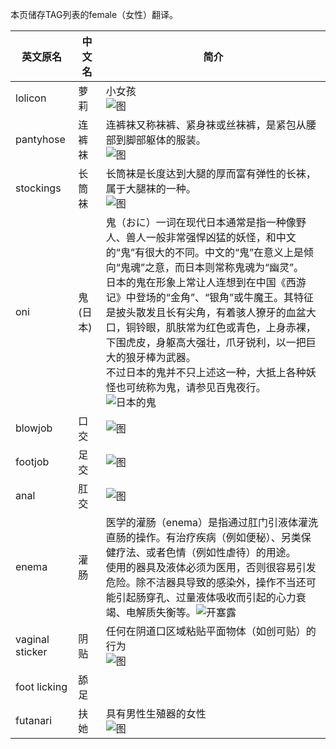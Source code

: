 本页储存TAG列表的female（女性）翻译。

| 英文原名 | 中文名 | 简介 |
| -------- | ---------------------- | ---------------------------------------- |
| lolicon | 萝莉 | 小女孩<br>![图](http://exhentai.org/t/39/89/39893f67008fc1803d383f8727b5e43ee3d4630d-1184711-2138-3000-jpg_l.jpg) |
| pantyhose | 连裤袜 | 连裤袜又称袜裤、紧身袜或丝袜裤，是紧包从腰部到脚部躯体的服装。<br>![图](http://85.17.73.31/ac/e2/ace298d891e515a54ba20f0c895bd596417612ac-944934-2070-3025-jpg_l.jpg) |
| stockings | 长筒袜 | 长筒袜是长度达到大腿的厚而富有弹性的长袜，属于大腿袜的一种。<br>![图](http://82.192.80.241/5f/c1/5fc1c2894cf8723f008d29aa691f31e6ebfa6de5-1829332-2464-3500-jpg_l.jpg) |
| oni | 鬼 (日本) | 鬼（おに）一词在现代日本通常是指一种像野人、兽人一般非常强悍凶猛的妖怪，和中文的“鬼”有很大的不同。中文的“鬼”在意义上是倾向“鬼魂”之意，而日本则常称鬼魂为“幽灵”。<br>日本的鬼在形象上常让人连想到在中国《西游记》中登场的“金角”、“银角”或牛魔王。其特征是披头散发且长有尖角，有着骇人獠牙的血盆大口，铜铃眼，肌肤常为红色或青色，上身赤裸，下围虎皮，身躯高大强壮，爪牙锐利，以一把巨大的狼牙棒为武器。<br>不过日本的鬼并不只上述这一种，大抵上各种妖怪也可统称为鬼，请参见百鬼夜行。<br>![日本的鬼](https://upload.wikimedia.org/wikipedia/commons/thumb/f/fa/%E9%AC%BC%E5%B1%B1%E5%9C%B0%E7%8D%84PB060318.jpg/270px-%E9%AC%BC%E5%B1%B1%E5%9C%B0%E7%8D%84PB060318.jpg) |
| blowjob | 口交 | ![图](http://exhentai.org/t/43/7e/437eaf25debe48e71503fc8c9f64e6b0f9d6046f-813559-2028-3043-jpg_250.jpg) |
| footjob | 足交 | ![图](http://exhentai.org/t/74/6a/746ad8645d1bec109fc30f093b77f00260d6c582-1119218-1411-2000-jpg_l.jpg) |
| anal | 肛交 | ![图](http://exhentai.org/t/f0/09/f0092b032d035e289baa145e8061fce8a13fcad8-296903-1060-1510-jpg_250.jpg) |
| enema | 灌肠 | 医学的灌肠（enema）是指通过肛门引液体灌洗直肠的操作。有治疗疾病（例如便秘）、另类保健疗法、或者色情（例如性虐待）的用途。<br>使用的器具及液体必须为医用，否则很容易引发危险。除不洁器具导致的感染外，操作不当还可能引起肠穿孔、过量液体吸收而引起的心力衰竭、电解质失衡等。![开塞露](https://upload.wikimedia.org/wikipedia/commons/thumb/5/50/Enema_prepared%2C_disposable.jpg/225px-Enema_prepared%2C_disposable.jpg) |
| vaginal sticker | 阴贴 | 任何在阴道口区域粘贴平面物体（如创可贴）的行为<br>![图](http://exhentai.org/t/9f/9f/9f9fa571990c865a049671cbbedbb47b7d2af8e9-5724434-2333-3300-png_l.jpg) |
| foot licking | 舔足 | |
| futanari | 扶她 | 具有男性生殖器的女性<br>![图](http://exhentai.org/t/db/70/db708fb6de4f631f24cdd5b2d52cafee3e9a2e03-287016-792-1077-jpg_250.jpg) |